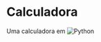 # Calculadora
Uma calculadora em
![Python](https://img.shields.io/badge/Python-3670A0?style=for-the-badge&logo=python&logoColor=ffdd54)
